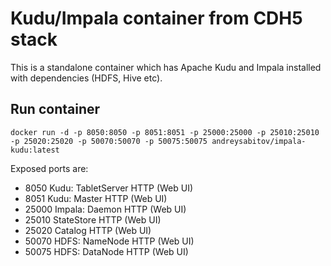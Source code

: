 # Kudu/Impala container from CDH5 stack

This is a standalone container which has Apache Kudu and Impala installed with dependencies (HDFS, Hive etc).

## Run container

```
docker run -d -p 8050:8050 -p 8051:8051 -p 25000:25000 -p 25010:25010 -p 25020:25020 -p 50070:50070 -p 50075:50075 andreysabitov/impala-kudu:latest
```

Exposed ports are:
* 8050 Kudu: TabletServer HTTP (Web UI)
* 8051 Kudu: Master HTTP (Web UI)
* 25000 Impala: Daemon HTTP (Web UI)
* 25010 StateStore HTTP (Web UI)
* 25020 Catalog HTTP (Web UI)
* 50070 HDFS: NameNode HTTP (Web UI)
* 50075 HDFS: DataNode HTTP (Web UI)
